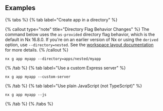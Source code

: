 ## Examples

{% tabs %}
{% tab label="Create app in a directory" %}

{% callout type="note" title="Directory Flag Behavior Changes" %}
The command below uses the `as-provided` directory flag behavior, which is the default in Nx 16.8.0. If you're on an earlier version of Nx or using the `derived` option, use `--directory=nested`. See the [workspace layout documentation](/deprecated/workspace-layout) for more details.
{% /callout %}

```shell
nx g app myapp --directory=apps/nested/myapp
```

{% /tab %}
{% tab label="Use a custom Express server" %}

```shell
nx g app myapp --custom-server
```

{% /tab %}
{% tab label="Use plain JavaScript (not TypeScript)" %}

```shell
nx g app myapp --js
```

{% /tab %}
{% /tabs %}
